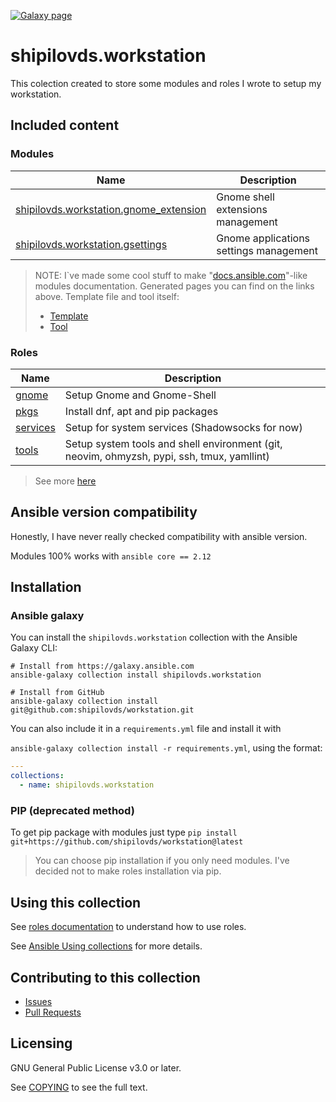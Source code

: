 [![Galaxy page](https://img.shields.io/badge/galaxy-shipilovds.workstation-blue?style=flat-square&logo=Ansible)](https://galaxy.ansible.com/shipilovds/workstation)

# shipilovds.workstation

This colection created to store some modules and roles I wrote to setup my workstation.

## Included content

### Modules

|                                                                      Name                                                                      |              Description               |
|------------------------------------------------------------------------------------------------------------------------------------------------|----------------------------------------|
| [shipilovds.workstation.gnome_extension](https://github.com/shipilovds/workstation/blob/latest/docs/shipilovds.workstation.gnome_extension.md) | Gnome shell extensions management      |
|       [shipilovds.workstation.gsettings](https://github.com/shipilovds/workstation/blob/latest/docs/shipilovds.workstation.gsettings.md)       | Gnome applications settings management |

> NOTE: I`ve made some cool stuff to make "[docs.ansible.com](https://docs.ansible.com/ansible/latest/)"-like modules documentation. Generated pages you can find on the links above.
> Template file and tool itself:
> - [Template](https://github.com/shipilovds/workstation/blob/latest/helpers/docs_template.j2)
> - [Tool](https://github.com/shipilovds/workstation/blob/latest/helpers/generate_md_docs.py)

### Roles

|                                     Name                                         |                                        Description                                         |
|----------------------------------------------------------------------------------|--------------------------------------------------------------------------------------------|
|    [gnome](https://github.com/shipilovds/workstation/tree/latest/roles/gnome)    | Setup Gnome and Gnome-Shell                                                                |
|     [pkgs](https://github.com/shipilovds/workstation/tree/latest/roles/pkgs)     | Install dnf, apt and pip packages                                                          |
| [services](https://github.com/shipilovds/workstation/tree/latest/roles/services) | Setup for system services (Shadowsocks for now)                                            |
|    [tools](https://github.com/shipilovds/workstation/tree/latest/roles/tools)    | Setup system tools and shell environment (git, neovim, ohmyzsh, pypi, ssh, tmux, yamllint) |

> See more [here](https://github.com/shipilovds/workstation/blob/latest/docs/roles.md)

## Ansible version compatibility

Honestly, I have never really checked compatibility with ansible version.

Modules 100% works with `ansible core == 2.12`

## Installation

### Ansible galaxy

You can install the `shipilovds.workstation` collection with the Ansible Galaxy CLI:

```
# Install from https://galaxy.ansible.com
ansible-galaxy collection install shipilovds.workstation

# Install from GitHub
ansible-galaxy collection install git@github.com:shipilovds/workstation.git
```

You can also include it in a `requirements.yml` file and install it with

`ansible-galaxy collection install -r requirements.yml`, using the format:

```yaml
---
collections:
  - name: shipilovds.workstation
```

### PIP (deprecated method)

To get pip package with modules just type `pip install git+https://github.com/shipilovds/workstation@latest`

> You can choose pip installation if you only need modules. I've decided not to make roles installation via pip.

## Using this collection

See [roles documentation](https://github.com/shipilovds/workstation/blob/latest/docs/roles.md#usage) to understand how to use roles.

See [Ansible Using collections](https://docs.ansible.com/ansible/latest/user_guide/collections_using.html) for more details.

## Contributing to this collection

- [Issues](https://github.com/shipilovds/workstation/issues)
- [Pull Requests](https://github.com/shipilovds/workstation/pulls)

## Licensing

GNU General Public License v3.0 or later.

See [COPYING](https://www.gnu.org/licenses/gpl-3.0.txt) to see the full text.

